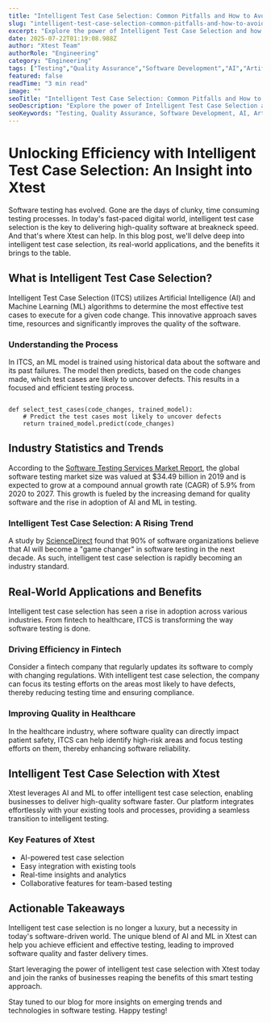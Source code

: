 ```yaml
---
title: "Intelligent Test Case Selection: Common Pitfalls and How to Avoid Them"
slug: "intelligent-test-case-selection-common-pitfalls-and-how-to-avoid-them"
excerpt: "Explore the power of Intelligent Test Case Selection and how it revolutionizes software testing by saving time and boosting efficiency. Discover the smart ways of utilizing AI and Machine Learning to prioritize and select the most effective test cases, drastically reducing testing times and improving product quality."
date: 2025-07-22T01:19:08.988Z
author: "Xtest Team"
authorRole: "Engineering"
category: "Engineering"
tags: ["Testing","Quality Assurance","Software Development","AI","Artificial Intelligence"]
featured: false
readTime: "3 min read"
image: ""
seoTitle: "Intelligent Test Case Selection: Common Pitfalls and How to Avoid Them"
seoDescription: "Explore the power of Intelligent Test Case Selection and how it revolutionizes software testing by saving time and boosting efficiency. Discover the smart ways of utilizing AI and Machine Learning to prioritize and select the most effective test cases, drastically reducing testing times and improving product quality."
seoKeywords: "Testing, Quality Assurance, Software Development, AI, Artificial Intelligence"
---
```


# Unlocking Efficiency with Intelligent Test Case Selection: An Insight into Xtest

Software testing has evolved. Gone are the days of clunky, time consuming testing processes. In today's fast-paced digital world, intelligent test case selection is the key to delivering high-quality software at breakneck speed. And that's where Xtest can help. In this blog post, we'll delve deep into intelligent test case selection, its real-world applications, and the benefits it brings to the table.

## What is Intelligent Test Case Selection?

Intelligent Test Case Selection (ITCS) utilizes Artificial Intelligence (AI) and Machine Learning (ML) algorithms to determine the most effective test cases to execute for a given code change. This innovative approach saves time, resources and significantly improves the quality of the software.

### Understanding the Process

In ITCS, an ML model is trained using historical data about the software and its past failures. The model then predicts, based on the code changes made, which test cases are likely to uncover defects. This results in a focused and efficient testing process.

```

def select_test_cases(code_changes, trained_model):
    # Predict the test cases most likely to uncover defects
    return trained_model.predict(code_changes)
```

## Industry Statistics and Trends

According to the [Software Testing Services Market Report](https://www.grandviewresearch.com/industry-analysis/software-testing-services-market), the global software testing market size was valued at $34.49 billion in 2019 and is expected to grow at a compound annual growth rate (CAGR) of 5.9% from 2020 to 2027. This growth is fueled by the increasing demand for quality software and the rise in adoption of AI and ML in testing.

### Intelligent Test Case Selection: A Rising Trend

A study by [ScienceDirect](https://www.sciencedirect.com/science/article/pii/S0950584919302021) found that 90% of software organizations believe that AI will become a "game changer" in software testing in the next decade. As such, intelligent test case selection is rapidly becoming an industry standard.

## Real-World Applications and Benefits

Intelligent test case selection has seen a rise in adoption across various industries. From fintech to healthcare, ITCS is transforming the way software testing is done.

### Driving Efficiency in Fintech

Consider a fintech company that regularly updates its software to comply with changing regulations. With intelligent test case selection, the company can focus its testing efforts on the areas most likely to have defects, thereby reducing testing time and ensuring compliance.

### Improving Quality in Healthcare

In the healthcare industry, where software quality can directly impact patient safety, ITCS can help identify high-risk areas and focus testing efforts on them, thereby enhancing software reliability.

## Intelligent Test Case Selection with Xtest

Xtest leverages AI and ML to offer intelligent test case selection, enabling businesses to deliver high-quality software faster. Our platform integrates effortlessly with your existing tools and processes, providing a seamless transition to intelligent testing.

### Key Features of Xtest

*   AI-powered test case selection
*   Easy integration with existing tools
*   Real-time insights and analytics
*   Collaborative features for team-based testing

## Actionable Takeaways

Intelligent test case selection is no longer a luxury, but a necessity in today's software-driven world. The unique blend of AI and ML in Xtest can help you achieve efficient and effective testing, leading to improved software quality and faster delivery times.

Start leveraging the power of intelligent test case selection with Xtest today and join the ranks of businesses reaping the benefits of this smart testing approach.

Stay tuned to our blog for more insights on emerging trends and technologies in software testing. Happy testing!